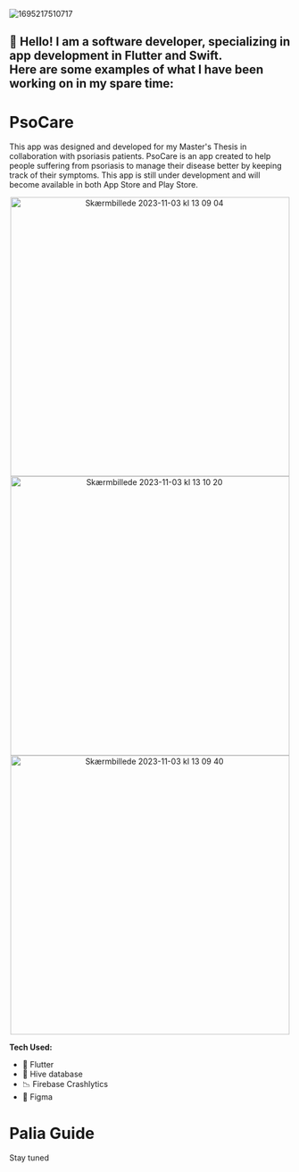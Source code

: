 ![1695217510717](https://github.com/carlankjaer/Mobile-Development-Portfolio/assets/32563457/d702f5c3-5fce-4792-abd9-0993f2b83f71)

## :wave: Hello! I am a software developer, specializing in app development in Flutter and Swift.<br/> Here are some examples of what I have been working on in my spare time:

# PsoCare

This app was designed and developed for my Master's Thesis in collaboration with psoriasis patients. PsoCare is an app created to help people suffering from psoriasis to manage their disease better by keeping track of their symptoms. This app is still under development and will become available in both App Store and Play Store.

<p align="center">
<img height="500" alt="Skærmbillede 2023-11-03 kl  13 09 04" src="https://github.com/carlankjaer/Mobile-Development-Portfolio/assets/32563457/bdbea18d-95d4-43a0-a2af-5f7b2175edef">
<img height="500" alt="Skærmbillede 2023-11-03 kl  13 10 20" src="https://github.com/carlankjaer/Mobile-Development-Portfolio/assets/32563457/d2c2fe41-90b9-4aec-857e-b7afb0d3598c">
<img height="500" alt="Skærmbillede 2023-11-03 kl  13 09 40" src="https://github.com/carlankjaer/Mobile-Development-Portfolio/assets/32563457/f55617d6-6362-4af7-bd18-d5ab5a18bfeb">
</p>

**Tech Used:**
  * :iphone: Flutter
  * :floppy_disk: Hive database
  * :chart_with_downwards_trend: Firebase Crashlytics
  * :art: Figma

# Palia Guide

Stay tuned
